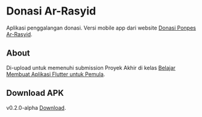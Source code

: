 # Donasi Ar-Rasyid

Aplikasi penggalangan donasi. Versi mobile app dari website
[Donasi Ponpes Ar-Rasyid](https://donasi.arrasyid.ponpes.id/).

## About

Di-upload untuk memenuhi submission Proyek Akhir di kelas
[Belajar Membuat Aplikasi Flutter untuk Pemula](https://www.dicoding.com/certificates/1RXYMNG03XVM).

## Download APK

v0.2.0-alpha
[Download]([https://www.dicoding.com/certificates/1RXYMNG03XVM](https://github.com/fikrihandy/donasi_arrasyid/releases/download/v0.2.0-alpha/Donasi_Ar-Rasyid_v0.2.0-alpha.apk)).
